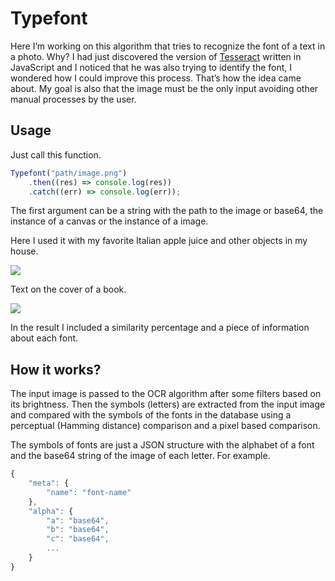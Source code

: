 # Typefont
Here I’m working on this algorithm that tries to recognize the font of a text in a photo.
Why? I had just discovered the version of [Tesseract](http://tesseract.projectnaptha.com/) written in JavaScript and I noticed that he was also trying to identify the font, I wondered how I could improve this process. That’s how the idea came about.
My goal is also that the image must be the only input avoiding other manual processes by the user.

## Usage
Just call this function.
```javascript
Typefont("path/image.png")
    .then((res) => console.log(res))
    .catch((err) => console.log(err));
```
The first argument can be a string with the path to the image or base64, the instance of a canvas or the instance of a image.

Here I used it with my favorite Italian apple juice and other objects in my house.

![](http://i.imgur.com/SiMymFN.jpg)

Text on the cover of a book.

![](http://i.imgur.com/UOvT7xH.jpg)

In the result I included a similarity percentage and a piece of information about each font.

## How it works?
The input image is passed to the OCR algorithm after some filters based on its brightness. Then the symbols (letters) are extracted from the input image and compared with the symbols of the fonts in the database using a perceptual (Hamming distance) comparison and a pixel based comparison.

The symbols of fonts are just a JSON structure with the alphabet of a font and the base64 string of the image of each letter. For example.
```javascript
{
    "meta": {
        "name": "font-name"
    },
    "alpha": {
        "a": "base64",
        "b": "base64",
        "c": "base64",
        ...
    }
}
```